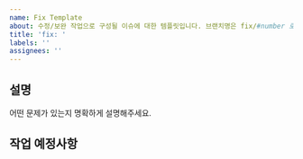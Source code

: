 ```yaml
---
name: Fix Template
about: 수정/보완 작업으로 구성될 이슈에 대한 템플릿입니다. 브랜치명은 fix/#number 로 맞춰주세요.
title: 'fix: '
labels: ''
assignees: ''
---
```


## 설명

어떤 문제가 있는지 명확하게 설명해주세요.

## 작업 예정사항
